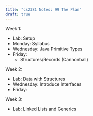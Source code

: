 ```yaml
---
title: "cs2381 Notes: 99 The Plan"
draft: true
---
```


Week 1:

 - Lab: Setup
 - Monday: Syllabus
 - Wednesday: Java Primitive Types
 - Friday: 
    - Structures/Records (Cannonball)
 
Week 2:

 - Lab: Data with Structures
 - Wednesday: Introduce Interfaces
 - Friday: 


Week 3:

 - Lab: Linked Lists and Generics
